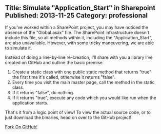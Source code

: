 ﻿Title: Simulate "Application_Start" in Sharepoint
Published: 2013-11-25
Category: professional
---
If you've worked within a SharePoint project, you may have noticed the absense of the "Global.asax" file. The SharePoint infrastructure doesn't include this file, so all methods within it, including the "Application_Start", are also unavailable. However, with some tricky maneuvering, we are able to simulate it.

Instead of doing a line-by-line re-creation, I'll share with you a library I've created on GitHub and outline the basic premise.

1. Create a static class with one public static method that returns "true" the first time it's called, otherwise it returns "false".
2. Every time you visit the main master page, call the method in the static class.
3. If it returns "false", do nothing.
4. If it returns "true", execute any code which you would like run when the application starts.

That's it from a logic point of view! To view the actual source code, or to just download the binaries, head on over to the GitHub project!

<a href="https://github.com/dochoffiday/Sharepoint.Startup" class="highlight">Fork On GitHub!</a>